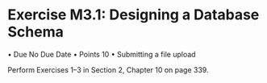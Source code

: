 # Exercise M3.1: Designing a Database Schema

  • Due No Due Date
  • Points 10
  • Submitting a file upload

Perform Exercises 1–3 in Section 2, Chapter 10 on page 339.
